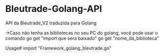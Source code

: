 # Bleutrade-Golang-API
API da Bleutrade_V2 traduzida para Golang

->Caso não tenha as bibliotecas no seu PC do golang, você pode usar o comando go get "import que sera baixado"
go get "nome_da_biblioteca"

Usage#
import "Framework_golang_bleutrade.go"
